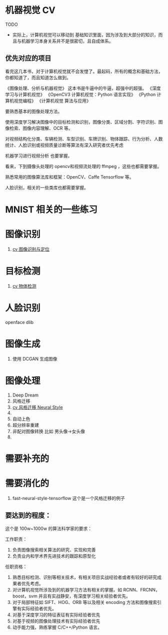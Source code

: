 # 机器视觉 CV



TODO

- 实际上，计算机视觉可以移动到 基础知识里面，因为涉及到大部分的知识，而且与机器学习本身关系并不是很密切，且自成体系。




## 优先对应的项目

看完这几本书，对于计算机视觉就不会发憷了。最起码，所有的概念和基础方法，你都知道了，而且知道怎么做到。

《图像处理、分析与机器视觉》 这本书是牛逼中的牛逼，超强中的超强。
《深度学习与计算机视觉》
《OpenCV3 计算机视觉：Python 语言实现》
《Python 计算机视觉编程》
《计算机视觉 算法与应用》


要熟悉基本的图像处理方法。

使用深度学习解决图像中的目标检测和识别，图像分类、区域分割、字符识别、图像检索、图像内容理解、OCR 等。

对视频结构化分类、车辆检测、车型识别、车牌识别、物体跟踪、行为分析、人数统计、人脸识别或视频质量诊断等算法有深入研究者优先考虑

机器学习进行视频分析 也要掌握。

看来，下到摄像头处理的 opencv和视频流处理的 ffmpeg ，这些也都需要掌握。

熟悉常用的图像算法库和框架：OpenCV、Caffe Tensorflow 等。

人脸识别，相关的一些类库也都需要掌握。

# MNIST 相关的一些练习





# 图像识别

1. [cv 图像识别与定位](http://106.15.37.116/2018/04/03/cv-image-recognition-and-location/)



# 目标检测



1. [cv 物体检测](http://106.15.37.116/2018/04/02/cv-object-detection/)



# 人脸识别

openface
dlib



# 图像生成

1. 使用 DCGAN 生成图像







# 图像处理

1. Deep Dream
2. 风格迁移
3. [cv 风格迁移 Neural Style](http://106.15.37.116/2018/04/02/cv-neural-style/)
4.
5. 自动上色
6. 超分辨率重建
7. 非配对图像转换 比如 男头像->女头像
8.


# 需要补充的







# 需要消化的

1. fast-neural-style-tensorflow  这个是一个风格迁移的例子





## 要达到的程度：

这个是 100w~1000w 的算法科学家的要求：

工作职责：

1. 负责图像搜索相关算法的研究、实现和完善
2. 负责业内和学术界先进技术的跟踪和原型化

任职资格：

1. 熟悉目标检测、识别等相关技术，有相关项目实战经验者或者有较好的研究成果者优先考虑。
2. 对计算机视觉所涉及到的机器学习方法有相关的掌握。如 RCNN、FRCNN，boost，svm 并且有实战静安，有深度学习相关经验者优先。
3. 对于局部特征如 SIFT、HOG、ORB 等以及相关 encoding 方法和图像搜索引擎有实际经验者优先。
4. 对基于深度学习的特征表征有实际经验者优先
5. 对基于视频的图像处理技术有实际经验者优先
6. 动手能力强，熟练掌握 C/C++/Python 语言。
